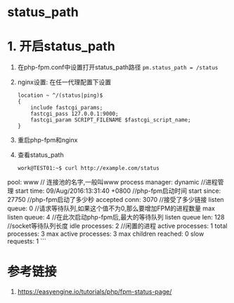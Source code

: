 # status_path

# 1. 开启status_path

1. 在php-fpm.conf中设置打开status_path路径
  `pm.status_path = /status`
2. nginx设置:
    在任一代理配置下设置
    
    ```shell
    location ~ ^/(status|ping)$
    {
        include fastcgi_params;
        fastcgi_pass 127.0.0.1:9000;
        fastcgi_param SCRIPT_FILENAME $fastcgi_script_name;
    }
    ```
3. 重启php-fpm和nginx
4. 查看status_path

    ```shell
    work@TEST01:~$ curl http://example.com/status
pool:                 www // 连接池的名字,一般叫www
process manager:      dynamic //进程管理
start time:           09/Aug/2016:13:31:40 +0800 //php-fpm启动时间
start since:          27750 //php-fpm启动了多少秒
accepted conn:        3070 //接受了多少链接
listen queue:         0 //请求等待队列,如果这个值不为0,那么要增加FPM的进程数量
max listen queue:     4 //在此次启动php-fpm后,最大的等待队列
listen queue len:     128 //socket等待队列长度
idle processes:       2 //闲置的进程
active processes:     1
total processes:      3
max active processes: 3
max children reached: 0
slow requests:        1
    ```

# 参考链接

1. https://easyengine.io/tutorials/php/fpm-status-page/

